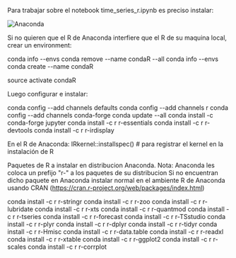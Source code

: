 Para trabajar sobre el notebook time_series_r.ipynb es preciso instalar:

![Anaconda](https://www.anaconda.com/download/) 

Si no quieren que el R de Anaconda interfiere que el R de su maquina local, crear un environment:

conda info --envs
conda remove --name condaR --all
conda info --envs
conda create --name condaR

source activate condaR

Luego configurar e instalar:

conda config --add channels defaults
conda config --add channels r
conda config --add channels conda-forge
conda update --all
conda install -c conda-forge jupyter
conda install -c r r-essentials
conda install -c r r-devtools
conda install -c r r-irdisplay

En el R de Anaconda:
IRkernel::installspec()  # para registrar el kernel en la instalación de R

Paquetes de R a instalar en distribucion Anaconda. Nota: Anaconda les coloca un prefijo "r-" a los paquetes de su distribucion
Si no encuentran dicho paquete en Anaconda instalar normal en el ambiente R de Anaconda usando CRAN (https://cran.r-project.org/web/packages/index.html)

conda install -c r r-stringr
conda install -c r r-zoo
conda install -c r r-lubridate
conda install -c r r-xts
conda install -c r r-quantmod
conda install -c r r-tseries
conda install -c r r-forecast
conda install -c r r-TSstudio
conda install -c r r-plyr 
conda install -c r r-dplyr
conda install -c r r-tidyr
conda install -c r r-Hmisc
conda install -c r r-data.table
conda install -c r r-readxl
conda install -c r r-xtable
conda install -c r r-ggplot2
conda install -c r r-scales
conda install -c r r-corrplot
